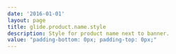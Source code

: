 ```yaml
---
date: '2016-01-01'
layout: page
title: glide.product.name.style
description: Style for product name next to banner.
value: "padding-bottom: 0px; padding-top: 0px;"
---
```


